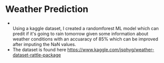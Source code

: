 # Weather Prediction
- <br>Using a kaggle dataset, I created a randomforest ML model which can predit if it's going to rain tomorrow given some information about weather conditions with an accuaracy of 85% which can be improved after imputing the NaN values.</br>
- The dataset is found here https://www.kaggle.com/jsphyg/weather-dataset-rattle-package
